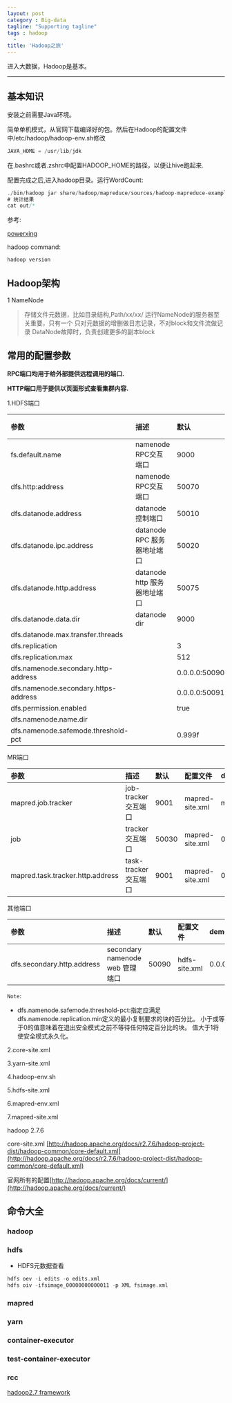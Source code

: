 ```yaml
---
layout: post
category : Big-data
tagline: "Supporting tagline"
tags : hadoop
  -
title: 'Hadoop之旅'
---
```

进入大数据，Hadoop是基本。
<!--more-->

---


## 基本知识

安装之前需要Java环境。

简单单机模式，从官网下载编译好的包。然后在Hadoop的配置文件中/etc/hadoop/hadoop-env.sh修改
```java
JAVA_HOME = /usr/lib/jdk
```
在.bashrc或者.zshrc中配置HADOOP\_HOME的路径，以便让hive跑起来.

配置完成之后,进入hadoop目录。运行WordCount:

```java
./bin/hadoop jar share/hadoop/mapreduce/sources/hadoop-mapreduce-examples-2.7.3-sources.jar org.apache.hadoop.examples.WordCount ./README.txt out
# 统计结果
cat out/*
```
参考:

[powerxing](http://www.powerxing.com/install-hadoop/)

hadoop command:
```java
hadoop version
```


## Hadoop架构

1 NameNode

> 存储文件元数据，比如目录结构,Path/xx/xx/
> 运行NameNode的服务器至关重要，只有一个
> 只对元数据的增删做日志记录，不对block和文件流做记录
> DataNode故障时，负责创建更多的副本block

## 常用的配置参数

**RPC端口均用于给外部提供远程调用的端口.**

**HTTP端口用于提供以页面形式查看集群内容.**

1.HDFS端口

| 参数 | 描述 | 默认 | 配置文件| demo|
| :------| :------ | :------ |:------ | :----- |
| fs.default.name | namenode RPC交互端口 | 9000 | core-site.xml | hdfs://master:9000/ |
| dfs.http:address | namenode RPC交互端口 | 50070 | hdfs-site.xml | 0.0.0.0:50070 |
| dfs.datanode.address | datanode 控制端口 | 50010 | hdfs-site.xml | 0.0.0.0:50010 |
| dfs.datanode.ipc.address | datanode RPC 服务器地址端口 | 50020 | hdfs-site.xml | 0.0.0.0:50020 |
| dfs.datanode.http.address | datanode http 服务器地址端口 | 50075 | hdfs-site.xml | 0.0.0.0:50075 |
| dfs.datanode.data.dir | datanode dir | 9000 | hdfs-site.xml | hdfs://master:9000/ |
| dfs.datanode.max.transfer.threads |  |  |  |  |
| dfs.replication |  | 3 |  |  |
| dfs.replication.max |  | 512 |  |  |
| dfs.namenode.secondary.http-address |  | 0.0.0.0:50090 |  |  |
| dfs.namenode.secondary.https-address |  | 0.0.0.0:50091 |  |  |
| dfs.permission.enabled |  | true |  |  |
| dfs.namenode.name.dir |  |  |  | file://${hadoop.tmp.dir}/dfs/name |
| dfs.namenode.safemode.threshold-pct |  | 0.999f |  |  |

MR端口

| 参数 | 描述 | 默认 | 配置文件| demo|
| :------| :------ | :------ |:------ | :----- |
| mapred.job.tracker | job-tracker 交互端口 | 9001 | mapred-site.xml | master:9001 |
| job | tracker 交互端口 | 50030 | mapred-site.xml | 0.0.0.0:50030 |
| mapred.task.tracker.http.address | task-tracker 交互端口 | 9001 | mapred-site.xml | 0.0.0.0:50060 |

其他端口

| 参数 | 描述 | 默认 | 配置文件| demo|
| :------| :------ | :------ |:------ | :----- |
| dfs.secondary.http.address | secondary namenode web 管理端口 | 50090 | hdfs-site.xml | 0.0.0.0:50090 |

`Note`:

 + dfs.namenode.safemode.threshold-pct:指定应满足dfs.namenode.replication.min定义的最小复制要求的块的百分比。 小于或等于0的值意味着在退出安全模式之前不等待任何特定百分比的块。 值大于1将使安全模式永久化。

2.core-site.xml





3.yarn-site.xml




4.hadoop-env.sh


5.hdfs-site.xml

6.mapred-env.xml


7.mapred-site.xml


hadoop 2.7.6

core-site.xml [http://hadoop.apache.org/docs/r2.7.6/hadoop-project-dist/hadoop-common/core-default.xml](http://hadoop.apache.org/docs/r2.7.6/hadoop-project-dist/hadoop-common/core-default.xml)

官网所有的配置[http://hadoop.apache.org/docs/current/](http://hadoop.apache.org/docs/current/)


## 命令大全

### hadoop
### hdfs
 + HDFS元数据查看
```c
hdfs oev -i edits -o edits.xml
hdfs oiv -ifsimage_00000000000011 -p XML fsimage.xml
```
### mapred
### yarn
### container-executor
### test-container-executor
### rcc

[hadoop2.7 framework](http://hadoop.apache.org/docs/r2.7.3/hadoop-project-dist/hadoop-hdfs/HdfsDesign.html)
